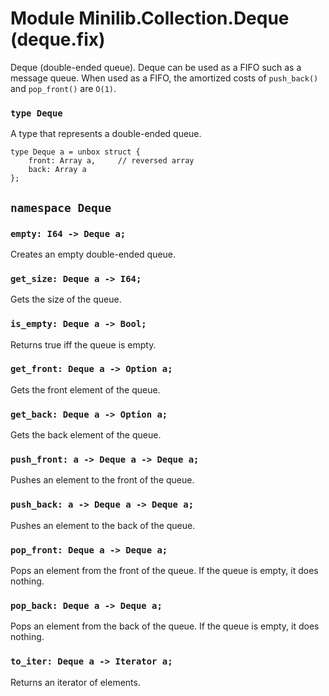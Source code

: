 # Module Minilib.Collection.Deque (deque.fix)

Deque (double-ended queue).
Deque can be used as a FIFO such as a message queue.
When used as a FIFO, the amortized costs of `push_back()` and
`pop_front()` are `O(1)`.

### `type Deque`

A type that represents a double-ended queue.

```
type Deque a = unbox struct {
    front: Array a,     // reversed array
    back: Array a
};
```
## `namespace Deque`

### `empty: I64 -> Deque a;`

Creates an empty double-ended queue.

### `get_size: Deque a -> I64;`

Gets the size of the queue.

### `is_empty: Deque a -> Bool;`

Returns true iff the queue is empty.

### `get_front: Deque a -> Option a;`

Gets the front element of the queue.

### `get_back: Deque a -> Option a;`

Gets the back element of the queue.

### `push_front: a -> Deque a -> Deque a;`

Pushes an element to the front of the queue.

### `push_back: a -> Deque a -> Deque a;`

Pushes an element to the back of the queue.

### `pop_front: Deque a -> Deque a;`

Pops an element from the front of the queue. If the queue is empty, it does nothing.

### `pop_back: Deque a -> Deque a;`

Pops an element from the back of the queue. If the queue is empty, it does nothing.

### `to_iter: Deque a -> Iterator a;`

Returns an iterator of elements.

